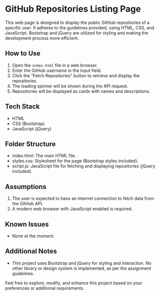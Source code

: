 # GitHub Repositories Listing Page

This web page is designed to display the public GitHub repositories of a specific user. It adheres to the guidelines provided, using HTML, CSS, and JavaScript. Bootstrap and jQuery are utilized for styling and making the development process more efficient.

## How to Use

1. Open the `index.html` file in a web browser.
2. Enter the GitHub username in the input field.
3. Click the "Fetch Repositories" button to retrieve and display the repositories.
4. The loading spinner will be shown during the API request.
5. Repositories will be displayed as cards with names and descriptions.

## Tech Stack

- HTML
- CSS (Bootstrap)
- JavaScript (jQuery)

## Folder Structure

- index.html: The main HTML file.
- styles.css: Stylesheet for the page (Bootstrap styles included).
- script.js: JavaScript file for fetching and displaying repositories (jQuery included).

## Assumptions

1. The user is expected to have an internet connection to fetch data from the GitHub API.
2. A modern web browser with JavaScript enabled is required.

## Known Issues

- None at the moment.

## Additional Notes

- This project uses Bootstrap and jQuery for styling and interaction. No other library or design system is implemented, as per the assignment guidelines.

Feel free to explore, modify, and enhance this project based on your preferences or additional requirements.

